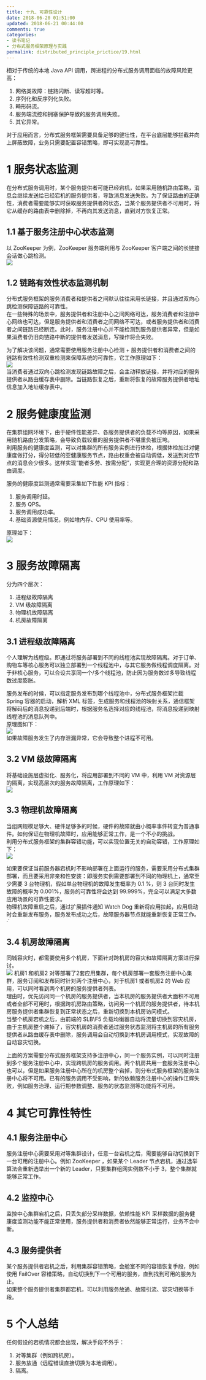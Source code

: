 ```yaml
---
title: 十九、可靠性设计
date: 2018-06-20 01:51:00
updated: 2018-06-21 00:44:00
comments: true
categories: 
- 读书笔记
- 分布式服务框架原理与实践
permalink: distributed_principle_prictice/19.html    
---
```


相对于传统的本地 Java API 调用，跨进程的分布式服务调用面临的故障风险更高：  
1. 网络类故障：链路闪断、读写超时等。
2. 序列化和反序列化失败。
3. 畸形码流。
4. 服务端流控和拥塞保护导致的服务调用失败。
5. 其它异常。
  
对于应用而言，分布式服务框架需要具备足够的健壮性，在平台底层能够拦截并向上屏蔽故障，业务只需要配置容错策略，即可实现高可靠性。

# 1 服务状态监测

在分布式服务调用时，某个服务提供者可能已经宕机，如果采用随机路由策略，消息会继续发送给已经宕机的服务提供者，导致消息发送失败。为了保证路由的正确性，消费者需要能够实时获取服务提供者的状态，当某个服务提供者不可用时，将它从缓存的路由表中删除掉，不再向其发送消息，直到对方恢复正常。

## 1.1 基于服务注册中心状态监测

以 ZooKeeper 为例，ZooKeeper 服务端利用与 ZooKeeper 客户端之间的长链接会话做心跳检测。  
![][1]

## 1.2 链路有效性状态监测机制

分布式服务框架的服务消费者和提供者之间默认往往采用长链接，并且通过双向心跳检测保障链路的可靠性。  
在一些特殊的场景中，服务提供者和注册中心之间网络可达，服务消费者和注册中心网络也可达，但是服务提供者和消费者之间网络不可达，或者服务提供者和消费者之间链路已经断连。此时，服务注册中心并不能检测到服务提供者异常，但是如果消费者仍旧向链路中断的提供者发送消息，写操作将会失败。  
  
为了解决该问题，通常需要使用服务注册中心检测 + 服务提供者和消费者之间的链路有效性检测双重检测来保障系统的可靠性，它工作原理如下：  
![][2]  
当消费者通过双向心跳检测发现链路故障之后，会主动释放链接，并将对应的服务提供者从路由缓存表中删除。当链路恢复之后，重新将恢复的故障服务提供者地址信息加入地址缓存表中。

# 2 服务健康度监测

在集群组网环境下，由于硬件性能差异、各服务提供者的负载不均等原因，如果采用随机路由分发策略，会导致负载较重的服务提供者不堪重负被压垮。  
利用服务的健康度监测，可以对集群的所有服务实例进行体检，根据体检加过对健康度做打分，得分较低的亚健康服务节点，路由权重会被自动调低，发送到对应节点的消息会少很多。这样实现“能者多劳、按需分配”，实现更合理的资源分配和路由调度。  
  
服务的健康度监测通常需要采集如下性能 KPI 指标：  
1. 服务调用时延。
2. 服务 QPS。
3. 服务调用成功率。
4. 基础资源使用情况，例如堆内存、CPU 使用率等。
  
原理如下：  
![][3]

# 3 服务故障隔离

分为四个层次：  
1. 进程级故障隔离
2. VM 级故障隔离
3. 物理机故障隔离
4. 机房故障隔离

## 3.1 进程级故障隔离

个人理解为线程级。即通过将服务部署到不同的线程池实现故障隔离。对于订单、购物车等核心服务可以独立部署到一个线程池中，与其它服务做线程调度隔离。对于非核心服务，可以合设共享同一个/多个线程池，防止因为服务数过多导致线程数过度膨胀。  
  
服务发布的时候，可以指定服务发布到哪个线程池中，分布式服务框架拦截 Spring 容器的启动，解析 XML 标签，生成服务和线程池的映射关系，通信框架将解码后的消息投递到后端时，根据服务名选择对应的线程池，将消息投递到映射线程池的消息队列中。  
原理图如下：  
![][4]  
如果故障服务发生了内存泄漏异常，它会导致整个进程不可用。

## 3.2 VM 级故障隔离

将基础设施层虚拟化、服务化，将应用部署到不同的 VM 中，利用 VM 对资源层的隔离，实现高层次的服务故障隔离，工作原理如下：  
![][5]

## 3.3 物理机故障隔离

当组网规模足够大、硬件足够多的时候，硬件的故障就由小概率事件转变为普通事件。如何保证在物理机故障时，应用能够正常工作，是一个不小的挑战。  
利用分布式服务框架的集群容错功能，可以实现位置无关的自动容错，工作原理如下：  
![][6]
  
如果要保证当前服务器宕机时不影响部署在上面运行的服务，需要采用分布式集群部署，而且要采用非亲和性安装：即服务实例需要部署到不同的物理机上，通常至少需要 3 台物理机，假如单台物理机的故障发生概率为 0.1 %，则 3 台同时发生故障的概率为 0.001%，服务的可靠性将会达到 99.999%，完全可以满足大多数应用场景的可靠性要求。  
物理机故障重启之后，通过扩展插件通知 Watch Dog 重新将应用拉起，应用启动时会重新发布服务，服务发布成功之后，故障服务器节点就能重新恢复正常工作。 ·`      
## 3.4 机房故障隔离

同城容灾时，都需要使用多个机房，下面针对跨机房的容灾和故障隔离方案进行探讨。  
![][7]
机房1 和机房2 对等部署了2套应用集群，每个机房部署一套服务注册中心集群，服务订阅和发布同时针对两个注册中心，对于机房1 或者机房2 的 Web 应用，可以同时看到两个机房的服务提供者列表。  
理由时，优先访问同一个机房的服务提供者，当本机房的服务提供者大面积不可用或者全部不可用时，根据跨机房路由策略，访问另一个机房的服务提供者，待本机房服务提供者集群恢复到正常状态之后，重新切换到本机房访问模式。  
当整个机房宕机之后，由前端的 SLB\F5 负载均衡器自动将流量切换到容灾机房，由于主机房整个瘫掉了，容灾机房的消费者通过服务状态监测将主机房的所有服务提供者从路由缓存表中删除，服务调用会自动切换到本机房调用模式，实现故障的自动容灾切换。  
  
上面的方案需要分布式服务框架支持多注册中心，同一个服务实例，可以同时注册到多个服务注册中心中，实现跨机房的服务调用。两个机房共用一套服务注册中心也可以，但是如果服务注册中心所在的机房整个宕掉，则分布式服务框架的服务注册中心将不可用。已有的服务调用不受影响，新的依赖服务注册中心的操作江辉失败，例如服务治理、运行期参数调整、服务的状态监测等功能将不可用。

# 4 其它可靠性特性

## 4.1 服务注册中心

服务注册中心需要采用对等集群设计，任意一台宕机之后，需要能够自动切换到下一台可用的注册中心。例如 ZooKeeper ，如果某个 Leader 节点宕机，通过选举算法会重新选举出一个新的 Leader，只要集群组网实例数不小于 3，整个集群就能够正常工作。

## 4.2 监控中心

监控中心集群宕机之后，只丢失部分采样数据，依赖性能 KPI 采样数据的服务健康度监测功能不能正常使用，服务提供者和消费者依然能够正常运行，业务不会中断。

## 4.3 服务提供者

某个服务提供者宕机之后，利用集群容错策略，会舱室不同的容错恢复手段，例如使用 FailOver 容错策略，自动切换到下一个可用的服务，直到找到可用的服务为止。  
如果整个服务提供者集群都宕机，可以利用服务放通、故障引流、容灾切换等手段。

# 5 个人总结

任何假设的宕机情况都会出现，解决手段不外乎：
1. 对等集群（例如跨机房）。
2. 服务放通（远程错误直接切换为本地调用）。
3. 隔离。

[1]:http://leran2deeplearnjavawebtech.oss-cn-beijing.aliyuncs.com/learn/distributed_principle_prictice/19_1.png
[2]:http://leran2deeplearnjavawebtech.oss-cn-beijing.aliyuncs.com/learn/distributed_principle_prictice/19_2.png
[3]:http://leran2deeplearnjavawebtech.oss-cn-beijing.aliyuncs.com/learn/distributed_principle_prictice/19_3.png
[4]:http://leran2deeplearnjavawebtech.oss-cn-beijing.aliyuncs.com/learn/distributed_principle_prictice/19_4.png
[5]:http://leran2deeplearnjavawebtech.oss-cn-beijing.aliyuncs.com/learn/distributed_principle_prictice/19_5.png
[6]:http://leran2deeplearnjavawebtech.oss-cn-beijing.aliyuncs.com/learn/distributed_principle_prictice/19_6.png
[7]:http://leran2deeplearnjavawebtech.oss-cn-beijing.aliyuncs.com/learn/distributed_principle_prictice/19_7.png